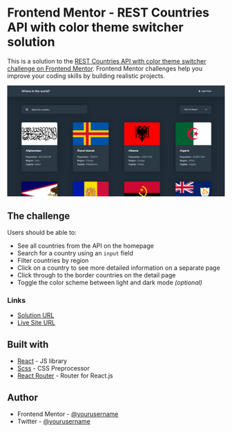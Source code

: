# Frontend Mentor - REST Countries API with color theme switcher solution

This is a solution to the [REST Countries API with color theme switcher challenge on Frontend Mentor](https://www.frontendmentor.io/challenges/rest-countries-api-with-color-theme-switcher-5cacc469fec04111f7b848ca). Frontend Mentor challenges help you improve your coding skills by building realistic projects.

![](./screenshot.png)

## The challenge

Users should be able to:

- See all countries from the API on the homepage
- Search for a country using an `input` field
- Filter countries by region
- Click on a country to see more detailed information on a separate page
- Click through to the border countries on the detail page
- Toggle the color scheme between light and dark mode *(optional)*

### Links

- [Solution URL](https://your-solution-url.com)
- [Live Site URL](https://rest-countries-app-one.vercel.app)

## Built with

- [React](https://reactjs.org/) - JS library
- [Scss](https://www.sass-lang.com) - CSS Preprocessor
- [React Router](https://reactrouter.com/) - Router for React.js
## Author

- Frontend Mentor - [@yourusername](https://www.frontendmentor.io/profile/arshWebDev)
- Twitter - [@yourusername](https://www.twitter.com/arshWebDev)
